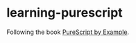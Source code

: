 # learning-purescript

Following the book [PureScript by Example](https://leanpub.com/purescript/read#leanpub-auto-querying-the-address-book).
